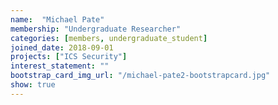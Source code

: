 ```yaml
---
name:  "Michael Pate"
membership: "Undergraduate Researcher"
categories: [members, undergraduate_student]
joined_date: 2018-09-01
projects: ["ICS Security"]
interest_statement: ""
bootstrap_card_img_url: "/michael-pate2-bootstrapcard.jpg"
show: true
---
```

